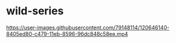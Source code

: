 # wild-series

https://user-images.githubusercontent.com/79148114/120646140-8405ed80-c479-11eb-8596-96dc848c58ee.mp4

